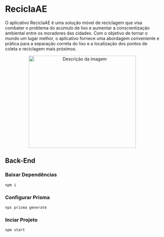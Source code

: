 # ReciclaAE

O aplicativo ReciclaAE é uma solução móvel de reciclagem que visa combater o problema do acúmulo de lixo e aumentar a conscientização ambiental entre os moradores das cidades. Com o objetivo de tornar o mundo um lugar melhor, o aplicativo fornece uma abordagem conveniente e prática para a separação correta do lixo e a localização dos pontos de coleta e reciclagem mais próximos.

<p align="center">
<img src="https://recicla.pt/wp-content/uploads/2021/05/AdobeStock_409443661-1920x1280.jpeg" alt="Descrição da imagem" width="350px" height="300px">
  </p>

## Back-End

### Baixar Dependências
````
npm i
````
### Configurar Prisma
````
npx prisma generate
````
### Inciar Projeto
````
npm start
````

